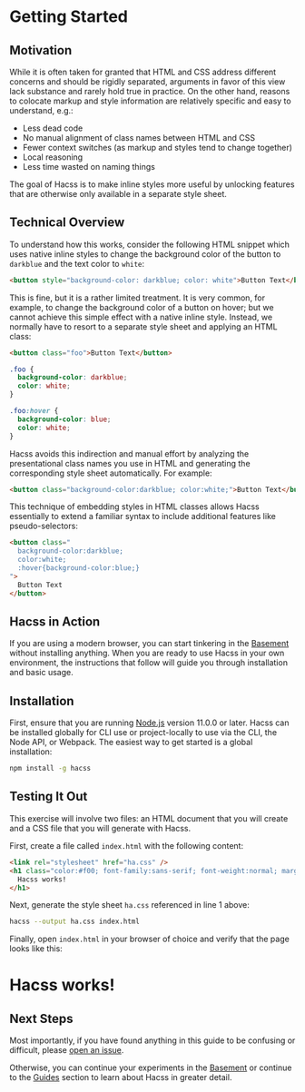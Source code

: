 # Getting Started

## Motivation

While it is often taken for granted that HTML and CSS address different concerns
and should be rigidly separated, arguments in favor of this view lack substance
and rarely hold true in practice. On the other hand, reasons to colocate markup
and style information are relatively specific and easy to understand, e.g.:

* Less dead code
* No manual alignment of class names between HTML and CSS
* Fewer context switches (as markup and styles tend to change together)
* Local reasoning
* Less time wasted on naming things

The goal of Hacss is to make inline styles more useful by unlocking features
that are otherwise only available in a separate style sheet.

## Technical Overview

To understand how this works, consider the following HTML snippet which uses
native inline styles to change the background color of the button to `darkblue`
and the text color to `white`:

```html
<button style="background-color: darkblue; color: white">Button Text</button>
```

This is fine, but it is a rather limited treatment. It is very common, for
example, to change the background color of a button on hover; but we cannot
achieve this simple effect with a native inline style. Instead, we normally have
to resort to a separate style sheet and applying an HTML class:

```html
<button class="foo">Button Text</button>
```

```css
.foo {
  background-color: darkblue;
  color: white;
}

.foo:hover {
  background-color: blue;
  color: white;
}
```

Hacss avoids this indirection and manual effort by analyzing the presentational
class names you use in HTML and generating the corresponding style sheet
automatically. For example:

```html
<button class="background-color:darkblue; color:white;">Button Text</button>
```

This technique of embedding styles in HTML classes allows Hacss essentially to
extend a familiar syntax to include additional features like pseudo-selectors:

```html
<button class="
  background-color:darkblue;
  color:white;
  :hover{background-color:blue;}
">
  Button Text
</button>
```

## Hacss in Action

If you are using a modern browser, you can start tinkering in the
[Basement](https://basement.hacss.io) without installing anything. When you are
ready to use Hacss in your own environment, the instructions that follow will
guide you through installation and basic usage.

## Installation

First, ensure that you are running [Node.js](https://nodejs.org) version 11.0.0
or later. Hacss can be installed globally for CLI use or project-locally to use
via the CLI, the Node API, or Webpack. The easiest way to get started is a
global installation:

```bash
npm install -g hacss
```

## Testing It Out

This exercise will involve two files: an HTML document that you will create and
a CSS file that you will generate with Hacss.

First, create a file called `index.html` with the following content:

```html
<link rel="stylesheet" href="ha.css" />
<h1 class="color:#f00; font-family:sans-serif; font-weight:normal; margin:0;">
  Hacss works!
</h1>
```

Next, generate the style sheet `ha.css` referenced in line 1 above:

```bash
hacss --output ha.css index.html
```

Finally, open `index.html` in your browser of choice and verify that the page
looks like this:

<h1 class="
  color:#f00;
  font-size:24px;
  font-family:sans-serif;
  font-weight:normal;
">
  Hacss works!
</h1>

## Next Steps

Most importantly, if you have found anything in this guide to be confusing or
difficult, please [open an issue](https://github.com/hacss/hacss.io/issues/new).

Otherwise, you can continue your experiments in the
[Basement](https://basement.hacss.io) or continue to the
[Guides](guides.md) section to learn about Hacss in greater detail.
